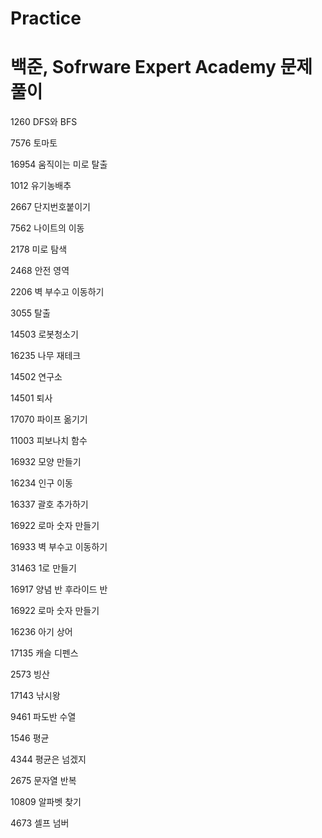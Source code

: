# Practice
백준, Sofrware Expert Academy 문제 풀이
======================================= 
 
 
1260 DFS와 BFS

7576 토마토

16954 움직이는 미로 탈출

1012 유기농배추

2667 단지번호붙이기

7562 나이트의 이동

2178 미로 탐색

2468 안전 영역

2206 벽 부수고 이동하기

3055 탈출

14503 로봇청소기

16235 나무 재테크

14502 연구소

14501 퇴사

17070 파이프 옮기기 

11003 피보나치 함수

16932 모양 만들기

16234 인구 이동

16337 괄호 추가하기

16922 로마 숫자 만들기

16933 벽 부수고 이동하기 

31463 1로 만들기

16917 양념 반 후라이드 반

16922 로마 숫자 만들기

16236 아기 상어

17135 캐슬 디펜스

2573 빙산

17143 낚시왕

9461 파도반 수열

1546 평균

4344 평균은 넘겠지

2675 문자열 반복

10809 알파벳 찾기

4673 셀프 넘버
